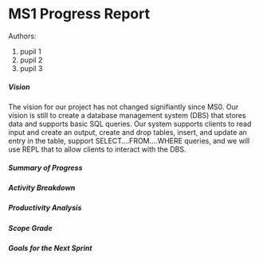 # MS1 Progress Report

Authors:

1.   pupil 1
2.   pupil 2
3.   pupil 3

##### Vision
The vision for our project has not changed signifiantly since MS0. Our vision is still to create a database management system (DBS) that stores data and supports basic SQL queries. Our system supports clients to read input and create an output, create and drop tables, insert, and update an entry in the table, support SELECT….FROM….WHERE queries, and we will use REPL that to allow clients to interact with the DBS.


##### Summary of Progress

##### Activity Breakdown

##### Productivity Analysis

##### Scope Grade

##### Goals for the Next Sprint

